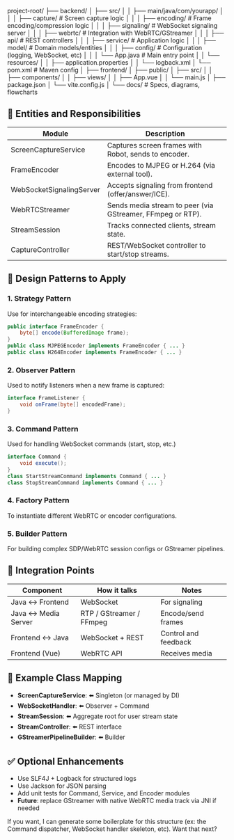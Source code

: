 project-root/
├── backend/
│   ├── src/
│   │   ├── main/java/com/yourapp/
│   │   │   ├── capture/             # Screen capture logic
│   │   │   ├── encoding/            # Frame encoding/compression logic
│   │   │   ├── signaling/           # WebSocket signaling server
│   │   │   ├── webrtc/              # Integration with WebRTC/GStreamer
│   │   │   ├── api/                 # REST controllers
│   │   │   ├── service/             # Application logic
│   │   │   ├── model/               # Domain models/entities
│   │   │   ├── config/              # Configuration (logging, WebSocket, etc)
│   │   │   └── App.java             # Main entry point
│   │   └── resources/
│   │       ├── application.properties
│   │       └── logback.xml
│   └── pom.xml                      # Maven config
│
├── frontend/
│   ├── public/
│   ├── src/
│   │   ├── components/
│   │   ├── views/
│   │   ├── App.vue
│   │   └── main.js
│   ├── package.json
│   └── vite.config.js
│
└── docs/                            # Specs, diagrams, flowcharts

## 🧱 Entities and Responsibilities

| Module | Description |
|--------|-------------|
| ScreenCaptureService | Captures screen frames with Robot, sends to encoder. |
| FrameEncoder | Encodes to MJPEG or H.264 (via external tool). |
| WebSocketSignalingServer | Accepts signaling from frontend (offer/answer/ICE). |
| WebRTCStreamer | Sends media stream to peer (via GStreamer, FFmpeg or RTP). |
| StreamSession | Tracks connected clients, stream state. |
| CaptureController | REST/WebSocket controller to start/stop streams. |

## 🧠 Design Patterns to Apply

### 1. Strategy Pattern
Use for interchangeable encoding strategies:

```java
public interface FrameEncoder {
    byte[] encode(BufferedImage frame);
}
public class MJPEGEncoder implements FrameEncoder { ... }
public class H264Encoder implements FrameEncoder { ... }
```

### 2. Observer Pattern
Used to notify listeners when a new frame is captured:

```java
interface FrameListener {
    void onFrame(byte[] encodedFrame);
}
```

### 3. Command Pattern
Used for handling WebSocket commands (start, stop, etc.)

```java
interface Command {
    void execute();
}
class StartStreamCommand implements Command { ... }
class StopStreamCommand implements Command { ... }
```

### 4. Factory Pattern
To instantiate different WebRTC or encoder configurations.

### 5. Builder Pattern
For building complex SDP/WebRTC session configs or GStreamer pipelines.

## 🔁 Integration Points

| Component | How it talks | Notes |
|-----------|-------------|-------|
| Java ↔ Frontend | WebSocket | For signaling |
| Java ↔ Media Server | RTP / GStreamer / FFmpeg | Encode/send frames |
| Frontend ↔ Java | WebSocket + REST | Control and feedback |
| Frontend (Vue) | WebRTC API | Receives media |

## 📌 Example Class Mapping

- **ScreenCaptureService**: ⬅️ Singleton (or managed by DI)
- **WebSocketHandler**: ⬅️ Observer + Command
- **StreamSession**: ⬅️ Aggregate root for user stream state
- **StreamController**: ⬅️ REST interface
- **GStreamerPipelineBuilder**: ⬅️ Builder

## ✅ Optional Enhancements

- Use SLF4J + Logback for structured logs
- Use Jackson for JSON parsing
- Add unit tests for Command, Service, and Encoder modules
- **Future**: replace GStreamer with native WebRTC media track via JNI if needed

If you want, I can generate some boilerplate for this structure (ex: the Command dispatcher, WebSocket handler skeleton, etc). Want that next?